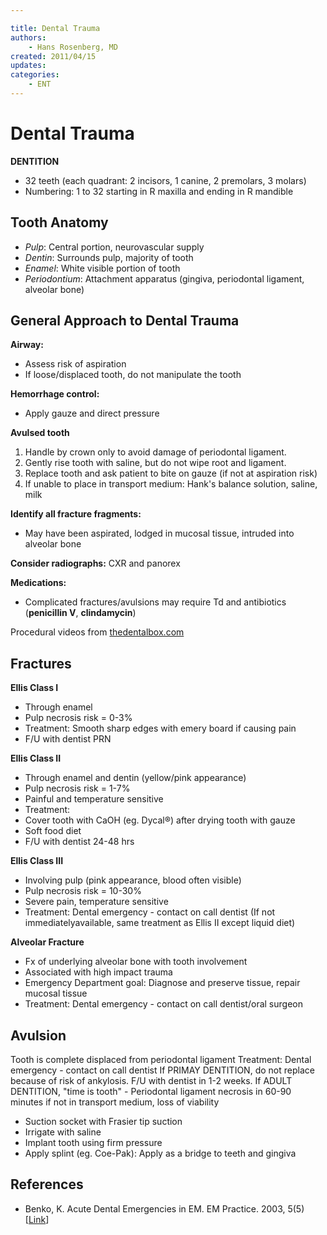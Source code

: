 ```yaml
---

title: Dental Trauma
authors:
    - Hans Rosenberg, MD
created: 2011/04/15
updates:
categories:
    - ENT
---
```


# Dental Trauma

**DENTITION**

- 32 teeth (each quadrant: 2 incisors, 1 canine, 2 premolars, 3 molars)
- Numbering: 1 to 32 starting in R maxilla and ending in R mandible

## Tooth Anatomy

- _Pulp_: Central portion, neurovascular supply
- _Dentin_: Surrounds pulp, majority of tooth
- _Enamel_: White visible portion of tooth
- _Periodontium_: Attachment apparatus (gingiva, periodontal ligament, alveolar bone)

## General Approach to Dental Trauma

**Airway:** 

- Assess risk of aspiration
- If loose/displaced tooth, do not manipulate the tooth

**Hemorrhage control:** 

- Apply gauze and direct pressure

**Avulsed tooth**
1.  Handle by crown only to avoid damage of periodontal ligament.
2.  Gently rise tooth with saline, but do not wipe root and ligament.
3.  Replace tooth and ask patient to bite on gauze (if not at aspiration risk)
4.  If unable to place in transport medium: Hank's balance solution, saline, milk

**Identify all fracture fragments:** 

- May have been aspirated, lodged in mucosal tissue, intruded into alveolar bone

**Consider radiographs:** CXR and panorex

**Medications:**

- Complicated fractures/avulsions may require Td and antibiotics (**<span drug="class">penicillin V</span>**, **<span drug="class">clindamycin</span>**)

Procedural videos from [thedentalbox.com](http://thedentalbox.com/videos.html)

## Fractures

**Ellis Class I**

- Through enamel
- Pulp necrosis risk = 0-3%
- Treatment: Smooth sharp edges with emery board if causing pain 
- F/U with dentist PRN

**Ellis Class II**

- Through enamel and dentin (yellow/pink appearance) 
- Pulp necrosis risk = 1-7%
- Painful and temperature sensitive
- Treatment:  
- Cover tooth with CaOH (eg. Dycal®) after drying tooth with gauze 
- Soft food diet
- F/U with dentist 24-48 hrs

**Ellis Class III** 

- Involving pulp (pink appearance, blood often visible) 
- Pulp necrosis risk = 10-30%
- Severe pain, temperature sensitive
- Treatment: Dental emergency - contact on call dentist (If not immediatelyavailable, same treatment as Ellis II except liquid diet)

**Alveolar Fracture**

- Fx of underlying alveolar bone with tooth involvement
- Associated with high impact trauma
- Emergency Department goal: Diagnose and preserve tissue, repair mucosal tissue 
- Treatment: Dental emergency - contact on call dentist/oral surgeon 

## Avulsion

Tooth is complete displaced from periodontal ligament
Treatment: Dental emergency - contact on call dentist
If PRIMAY DENTITION, do not replace because of risk of ankylosis. F/U with dentist in 1-2 weeks.
If ADULT DENTITION, "time is tooth" - Periodontal ligament necrosis in 60-90 minutes if not in transport medium, loss of viability

- Suction socket with Frasier tip suction
- Irrigate with saline
- Implant tooth using firm pressure
- Apply splint (eg. Coe-Pak): Apply as a bridge to teeth and gingiva

## References

- Benko, K. Acute Dental Emergencies in EM. EM Practice. 2003, 5(5) [[Link](http://www.ebmedicine.net/topics.php?paction=showTopicSeg&topic_id=32&seg_id=566)]
